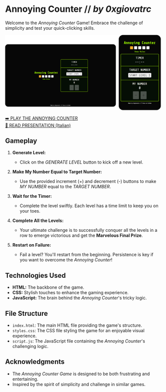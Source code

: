 # Annoying Counter // *by 0xgiovatrc*

Welcome to the *Annoying Counter* Game! Embrace the challenge of simplicity and test your quick-clicking skills.

<a href="https://0xgiovatrc.github.io/annoyingCounter/"><img src="assets/img/demo-annoyingCounter.png"></a>

<a href="https://0xgiovatrc.github.io/annoyingCounter/">➡️ PLAY THE ANNOYING COUNTER</a><br>
<a href="https://drive.google.com/file/d/1SOA0Xhhyk5mhP6dKvUht2O7eNZWFjheV/view?usp=sharing">📜 READ PRESENTATION (Italian)</a>

## Gameplay

1. **Generate Level:**
   - Click on the *GENERATE LEVEL* button to kick off a new level.

2. **Make My Number Equal to Target Number:**
   - Use the provided increment (+) and decrement (-) buttons to make *MY NUMBER* equal to the *TARGET NUMBER*.

3. **Wait for the Timer:**
   - Complete the level swiftly. Each level has a time limit to keep you on your toes.

4. **Complete All the Levels:**
   - Your ultimate challenge is to successfully conquer all the levels in a row to emerge victorious and get the **Marvelous Final Prize**.

5. **Restart on Failure:**
   - Fail a level? You'll restart from the beginning. Persistence is key if you want to overcome the *Annoying Counter*!

## Technologies Used

- **HTML:** The backbone of the game.
- **CSS:** Stylish touches to enhance the gaming experience.
- **JavaScript:** The brain behind the *Annoying Counter*'s tricky logic.

## File Structure

- `index.html`: The main HTML file providing the game's structure.
- `styles.css`: The CSS file styling the game for an enjoyable visual experience.
- `script.js`: The JavaScript file containing the *Annoying Counter*'s challenging logic.

## Acknowledgments

- The *Annoying Counter Game* is designed to be both frustrating and entertaining.
- Inspired by the spirit of simplicity and challenge in similar games.
